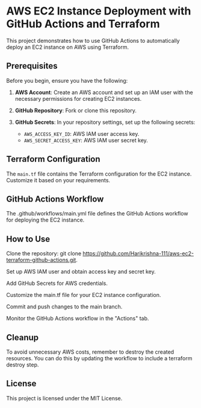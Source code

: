 # AWS EC2 Instance Deployment with GitHub Actions and Terraform

This project demonstrates how to use GitHub Actions to automatically deploy an EC2 instance on AWS using Terraform.

## Prerequisites

Before you begin, ensure you have the following:

1. **AWS Account**: Create an AWS account and set up an IAM user with the necessary permissions for creating EC2 instances.

2. **GitHub Repository**: Fork or clone this repository.

3. **GitHub Secrets**: In your repository settings, set up the following secrets:
   - `AWS_ACCESS_KEY_ID`: AWS IAM user access key.
   - `AWS_SECRET_ACCESS_KEY`: AWS IAM user secret key.

## Terraform Configuration
The `main.tf` file contains the Terraform configuration for the EC2 instance. Customize it based on your requirements.

## GitHub Actions Workflow
The .github/workflows/main.yml file defines the GitHub Actions workflow for deploying the EC2 instance.

## How to Use
Clone the repository: git clone https://github.com/Harikrishna-111/aws-ec2-terraform-github-actions.git.

Set up AWS IAM user and obtain access key and secret key.

Add GitHub Secrets for AWS credentials.

Customize the main.tf file for your EC2 instance configuration.

Commit and push changes to the main branch.

Monitor the GitHub Actions workflow in the "Actions" tab.

## Cleanup
To avoid unnecessary AWS costs, remember to destroy the created resources. You can do this by updating the workflow to include a terraform destroy step.

## License
This project is licensed under the MIT License.

